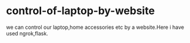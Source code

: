 # control-of-laptop-by-website
we can control our laptop,home accessories etc by a website.Here i have used ngrok,flask.
